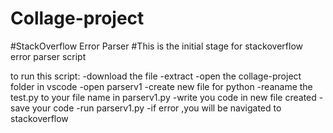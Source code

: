 # Collage-project
#StackOverflow Error Parser
#This is the initial stage for stackoverflow  error parser script

to run this script:
-download the file
-extract
-open the collage-project folder in vscode
-open parserv1
-create new file for python
-reaname the test.py to your file name in parserv1.py
-write you code in new file created
-save your code 
-run parserv1.py
-if error ,you will be navigated to stackoverflow 
